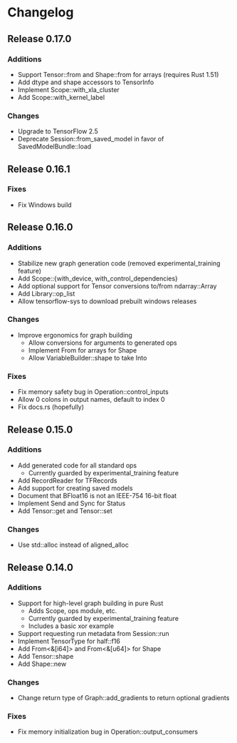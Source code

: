 # Changelog

## Release 0.17.0

### Additions

- Support Tensor::from and Shape::from for arrays (requires Rust 1.51)
- Add dtype and shape accessors to TensorInfo
- Implement Scope::with_xla_cluster
- Add Scope::with_kernel_label

### Changes

- Upgrade to TensorFlow 2.5
- Deprecate Session::from_saved_model in favor of SavedModelBundle::load

## Release 0.16.1

### Fixes

- Fix Windows build

## Release 0.16.0

### Additions

- Stabilize new graph generation code (removed experimental_training feature)
- Add Scope::{with_device, with_control_dependencies}
- Add optional support for Tensor conversions to/from ndarray::Array
- Add Library::op_list
- Allow tensorflow-sys to download prebuilt windows releases

### Changes

- Improve ergonomics for graph building
  - Allow conversions for arguments to generated ops
  - Implement From for arrays for Shape
  - Allow VariableBuilder::shape to take Into<Shape>

### Fixes

- Fix memory safety bug in Operation::control_inputs
- Allow 0 colons in output names, default to index 0
- Fix docs.rs (hopefully)

## Release 0.15.0

### Additions

- Add generated code for all standard ops
  - Currently guarded by experimental_training feature
- Add RecordReader for TFRecords
- Add support for creating saved models
- Document that BFloat16 is not an IEEE-754 16-bit float
- Implement Send and Sync for Status
- Add Tensor::get and Tensor::set

### Changes

- Use std::alloc instead of aligned_alloc

## Release 0.14.0

### Additions

- Support for high-level graph building in pure Rust
  - Adds Scope, ops module, etc.
  - Currently guarded by experimental_training feature
  - Includes a basic xor example
- Support requesting run metadata from Session::run
- Implement TensorType for half::f16
- Add From<&[i64]> and From<&[u64]> for Shape
- Add Tensor::shape
- Add Shape::new

### Changes

- Change return type of Graph::add_gradients to return optional gradients

### Fixes

- Fix memory initialization bug in Operation::output_consumers
